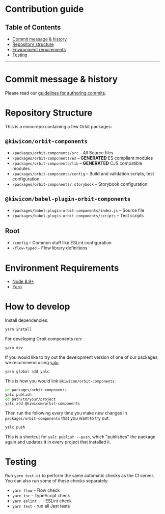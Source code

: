 # Contribution guide

## Table of Contents

- [Commit message & history](#commit-message-history)
- [Repository structure](#repository-structure)
- [Environment requirements](#environment-requirements)
- [Testing](#testing)

---

# Commit message & history

Please read our [guidelines for authoring commits](commits.md).

# Repository Structure

This is a monorepo containing a few Orbit packages:

## `@kiwicom/orbit-components`

- `/packages/orbit-components/src` – All Source files
- `/packages/orbit-components/es` – **GENERATED** ES compliant modules
- `/packages/orbit-components/lib` – **GENERATED** CJS compatible modules
- `/packages/orbit-components/config` – Build and validation scripts, test configuration
- `/packages/orbit-components/.storybook` – Storybook configuration

## `@kiwicom/babel-plugin-orbit-components`

- `/packages/babel-plugin-orbit-components/index.js` – Source file
- `/packages/babel-plugin-orbit-components/scripts` – Test scripts

## Root

- `/config` – Common stuff like ESLint configuration
- `/flow-typed` – Flow library definitions

# Environment Requirements

- [Node 8.9+](https://nodejs.org/en/)
- [Yarn](https://yarnpkg.com/en/)

# How to develop

Install dependencies:

```sh
yarn install
```

For developing Orbit components run:

```sh
yarn dev
```

If you would like to try out the development version of one of our packages, we recommend using [yalc](https://github.com/whitecolor/yalc):

```sh
yarn global add yalc
```

This is how you would link `@kiwicom/orbit-components`:

```sh
cd packages/orbit-components
yalc publish
cd path/to/your/project
yalc add @kiwicom/orbit-components
```

Then run the following every time you make new changes in `packages/orbit-components` that you want to try out:

```sh
yalc push
```

This is a shortcut for `yalc publish --push`, which "publishes" the package again and updates it in every project that installed it.

# Testing

Run `yarn test-ci` to perform the same automatic checks as the CI server. You can also run some of these checks separately:

- `yarn flow` - Flow check
- `yarn tsc` - TypeScript check
- `yarn eslint .` - ESLint check
- `yarn test` - run all Jest tests
